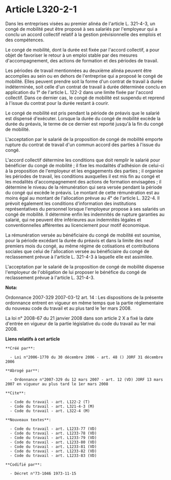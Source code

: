 # Article L320-2-1

Dans les entreprises visées au premier alinéa de l'article L. 321-4-3, un congé de mobilité peut être proposé à ses salariés
par l'employeur qui a conclu un accord collectif relatif à la gestion prévisionnelle des emplois et des compétences.

Le congé de mobilité, dont la durée est fixée par l'accord collectif, a pour objet de favoriser le retour à un emploi stable
par des mesures d'accompagnement, des actions de formation et des périodes de travail.

Les périodes de travail mentionnées au deuxième alinéa peuvent être accomplies au sein ou en dehors de l'entreprise qui a
proposé le congé de mobilité. Elles peuvent prendre soit la forme d'un contrat de travail à durée indéterminée, soit celle
d'un contrat de travail à durée déterminée conclu en application du 1° de l'article L. 122-2 dans une limite fixée par
l'accord collectif. Dans ce dernier cas, le congé de mobilité est suspendu et reprend à l'issue du contrat pour la durée
restant à courir.

Le congé de mobilité est pris pendant la période de préavis que le salarié est dispensé d'exécuter. Lorsque la durée du congé
de mobilité excède la durée du préavis, le terme de ce dernier est reporté jusqu'à la fin du congé de mobilité.

L'acceptation par le salarié de la proposition de congé de mobilité emporte rupture du contrat de travail d'un commun accord
des parties à l'issue du congé.

L'accord collectif détermine les conditions que doit remplir le salarié pour bénéficier du congé de mobilité ; il fixe les
modalités d'adhésion de celui-ci à la proposition de l'employeur et les engagements des parties ; il organise les périodes de
travail, les conditions auxquelles il est mis fin au congé et les modalités d'accompagnement des actions de formation
envisagées ; il détermine le niveau de la rémunération qui sera versée pendant la période du congé qui excède le préavis. Le
montant de cette rémunération est au moins égal au montant de l'allocation prévue au 4° de l'article L. 322-4. Il prévoit
également les conditions d'information des institutions représentatives du personnel lorsque l'employeur propose à ses
salariés un congé de mobilité. Il détermine enfin les indemnités de rupture garanties au salarié, qui ne peuvent être
inférieures aux indemnités légales et conventionnelles afférentes au licenciement pour motif économique.

La rémunération versée au bénéficiaire du congé de mobilité est soumise, pour la période excédant la durée du préavis et dans
la limite des neuf premiers mois du congé, au même régime de cotisations et contributions sociales que celui de l'allocation
versée au bénéficiaire du congé de reclassement prévue à l'article L. 321-4-3 à laquelle elle est assimilée.

L'acceptation par le salarié de la proposition de congé de mobilité dispense l'employeur de l'obligation de lui proposer le
bénéfice du congé de reclassement prévue à l'article L. 321-4-3.

**Nota:**

Ordonnance 2007-329 2007-03-12 art. 14 : Les dispositions de la présente ordonnance entrent en vigueur en même temps que la
partie réglementaire du nouveau code du travail et au plus tard le 1er mars 2008.

La loi n° 2008-67 du 21 janvier 2008 dans son article 2 X a fixé la date d'entrée en vigueur de la partie législative du code
du travail au 1er mai 2008.

**Liens relatifs à cet article**

	**Créé par**:

	  - Loi n°2006-1770 du 30 décembre 2006 - art. 48 () JORF 31 décembre 2006

	**Abrogé par**:

	  - Ordonnance n°2007-329 du 12 mars 2007 - art. 12 (VD) JORF 13 mars 2007 en vigueur au plus tard le 1er mars 2008

	**Cite**:

	  - Code du travail - art. L122-2 (T)
	  - Code du travail - art. L321-4-3 (M)
	  - Code du travail - art. L322-4 (M)

	**Nouveaux textes**:

	  - Code du travail - art. L1233-77 (VD)
	  - Code du travail - art. L1233-78 (VD)
	  - Code du travail - art. L1233-79 (VD)
	  - Code du travail - art. L1233-80 (VD)
	  - Code du travail - art. L1233-81 (VD)
	  - Code du travail - art. L1233-82 (VD)
	  - Code du travail - art. L1233-83 (VD)

	**Codifié par**:

	  - Décret n°73-1046 1973-11-15
